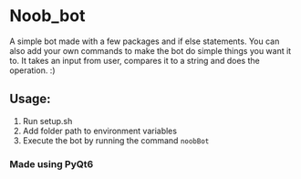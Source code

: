 # Noob_bot


  A simple bot made with a few packages and if else statements. You can also add your own commands to make the bot do simple things you want it to. It takes an input from user,
  compares it to a string and does the operation. :)

## Usage:
1. Run setup.sh
2. Add folder path to environment variables 
3. Execute the bot by running the command `noobBot`


### Made using PyQt6